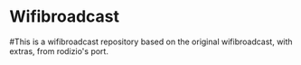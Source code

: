# Wifibroadcast
#This is a wifibroadcast repository based on the original wifibroadcast, with extras, from rodizio's port.
